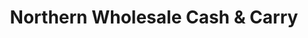 ---
title: "Northern Wholesale Cash & Carry"
url: /gateshead/northern-wholesale-cash-and-carry/
shop: wholesale
---